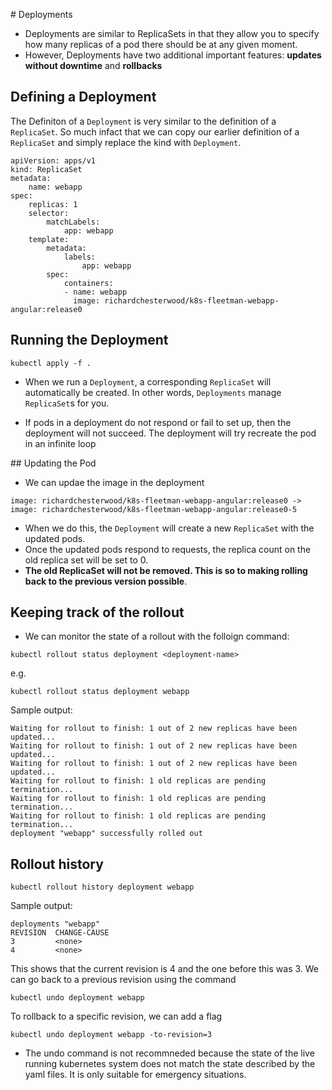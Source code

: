 # Deployments

- Deployments are similar to ReplicaSets in that they allow you to specify how many replicas of a pod there should be at any given moment.
- However, Deployments have two additional important features: **updates without downtime** and **rollbacks**

## Defining a Deployment

The Definiton of a `Deployment` is very similar to the definition of a `ReplicaSet`. So much infact that we can copy our earlier definition of a `ReplicaSet` and simply replace the kind with `Deployment`.


```
apiVersion: apps/v1
kind: ReplicaSet
metadata:
    name: webapp
spec:
    replicas: 1
    selector:
        matchLabels:
            app: webapp
    template:
        metadata:
            labels:
                app: webapp
        spec:
            containers: 
            - name: webapp
              image: richardchesterwood/k8s-fleetman-webapp-angular:release0

```

## Running the Deployment

```
kubectl apply -f .
```

- When we run a `Deployment`, a corresponding `ReplicaSet` will automatically be created. In other words, `Deployments` manage `ReplicaSet`s for you.

- If pods in a deployment do not respond or fail to set up, then the deployment will not succeed. The deployment will try recreate the pod in an infinite loop

## Updating the Pod

- We can updae the image in the deployment

```
image: richardchesterwood/k8s-fleetman-webapp-angular:release0 -> 
image: richardchesterwood/k8s-fleetman-webapp-angular:release0-5
```

- When we do this, the `Deployment` will create a new `ReplicaSet` with the updated pods.
- Once the updated pods respond to requests, the replica count on the old replica set will be set to 0.
- **The old ReplicaSet will not be removed. This is so to making rolling back to the previous version possible**.

## Keeping track of the rollout

- We can monitor the state of a rollout with the folloign command:

```
kubectl rollout status deployment <deployment-name>
```

e.g. 

```
kubectl rollout status deployment webapp
```

Sample output:

```
Waiting for rollout to finish: 1 out of 2 new replicas have been updated...
Waiting for rollout to finish: 1 out of 2 new replicas have been updated...
Waiting for rollout to finish: 1 out of 2 new replicas have been updated...
Waiting for rollout to finish: 1 old replicas are pending termination...
Waiting for rollout to finish: 1 old replicas are pending termination...
Waiting for rollout to finish: 1 old replicas are pending termination...
deployment "webapp" successfully rolled out
```

## Rollout history

```
kubectl rollout history deployment webapp
```
Sample output:

```
deployments "webapp"
REVISION  CHANGE-CAUSE
3         <none>
4         <none>
```

This shows that the current revision is 4 and the one before this was 3.
We can go back to a previous revision using the command

```
kubectl undo deployment webapp
```

To rollback to a specific revision, we can add a flag

```
kubectl undo deployment webapp -to-revision=3
```

- The undo command is not recommneded because the state of the live running kubernetes system does not match the state described by the yaml files. It is only suitable for emergency situations.